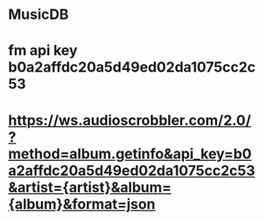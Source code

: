 # MusicDB

# fm api key b0a2affdc20a5d49ed02da1075cc2c53

# https://ws.audioscrobbler.com/2.0/?method=album.getinfo&api_key=b0a2affdc20a5d49ed02da1075cc2c53&artist={artist}&album={album}&format=json

